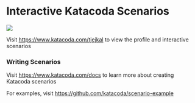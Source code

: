 # Interactive Katacoda Scenarios

[![](http://shields.katacoda.com/katacoda/tjejkal/count.svg)](https://www.katacoda.com/tjejkal "Get your profile on Katacoda.com")

Visit https://www.katacoda.com/tjejkal to view the profile and interactive scenarios

### Writing Scenarios
Visit https://www.katacoda.com/docs to learn more about creating Katacoda scenarios

For examples, visit https://github.com/katacoda/scenario-example
